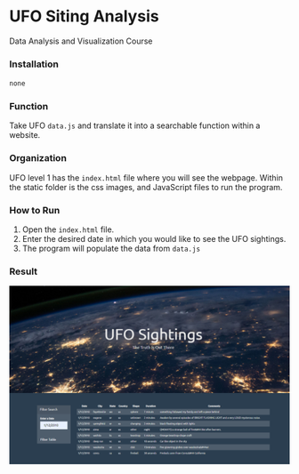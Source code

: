 # UFO Siting Analysis

Data Analysis and Visualization Course
### Installation

```bash
none
```

### Function
Take UFO ```data.js``` and translate it into a searchable function within a website. 

### Organization
UFO level 1 has the ```index.html``` file where you will see the webpage. Within the static folder is the css images, and JavaScript files to run the program. 

### How to Run
1. Open the ```index.html``` file. 
2. Enter the desired date in which you would like to see the UFO sightings. 
3. The program will populate the data from ```data.js``` 

### Result
![info](https://github.com/mitchklee35/14_javascript-challenge/blob/master/UFO-level-1/static/images/example.PNG)<br/>
